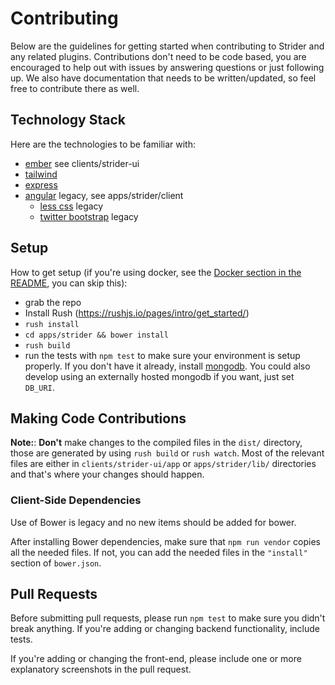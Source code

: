 # Contributing

Below are the guidelines for getting started when contributing to Strider
and any related plugins. Contributions don't need to be code based, you are
encouraged to help out with issues by answering questions or just following up.
We also have documentation that needs to be written/updated, so feel free to contribute
there as well.

## Technology Stack

Here are the technologies to be familiar with:

- [ember](https://emberjs.com) see clients/strider-ui
- [tailwind](https://tailwindcss.com)
- [express](http://expressjs.com)
- [angular](http://angularjs.com) legacy, see apps/strider/client
  - [less css](http://lesscss.org) legacy
  - [twitter bootstrap](http://twitter.github.io/bootstrap) legacy

## Setup

How to get setup (if you're using docker, see the [Docker section in the README][docker], you can skip this):

- grab the repo
- Install Rush (https://rushjs.io/pages/intro/get_started/)
- `rush install`
- `cd apps/strider && bower install`
- `rush build`
- run the tests with `npm test` to make sure your environment is setup
  properly. If you don't have it already, install
  [mongodb]. You could also
  develop using an externally hosted mongodb if you want, just set `DB_URI`.

## Making Code Contributions

**Note:**: **Don't** make changes to the compiled files in the `dist/` directory, those
are generated by using `rush build` or `rush watch`. Most of the relevant files are
either in `clients/strider-ui/app` or `apps/strider/lib/` directories and that's where your changes should happen.

### Client-Side Dependencies

Use of Bower is legacy and no new items should be added for bower.

After installing Bower dependencies, make sure that `npm run vendor` copies all the needed files.
If not, you can add the needed files in the `"install"` section of `bower.json`.

## Pull Requests

Before submitting pull requests, please run `npm test` to make sure you didn't
break anything. If you're adding or changing backend functionality, include tests.

If you're adding or changing the front-end, please include one or more
explanatory screenshots in the pull request.

[docker]: https://github.com/Strider-CD/strider#docker-quickstart
[mongodb]: http://docs.mongodb.org/manual/installation/

